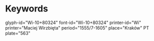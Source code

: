 # Keywords
glyph-id="Wi-10+80324"
font-id="Wi-10+80324"
printer-id="Wi"
printer="Maciej Wirzbięta"
period="1555/7-1605"
place="Kraków"
PT plate="563"
